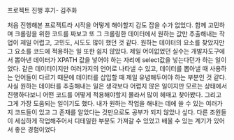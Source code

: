프로젝트 진행 후기- 김주화

처음 진행해본 프로젝트라 시작을 어떻게 해야할지 감도 잡을 수가 없었다.
함께 고민하며 크롤링을 위한 코드를 짜보고 또 그 크롤링한 데이터에서 원하는 값만 추출해내는 작업이 제일 어렵고, 고민도, 시도도 많이 했던 것 같다.
원하는 데이터의 요소를 찾았지만 그 요소를 코드에 적용하는 일 또한 쉽지 않았다.
제일 어이없었던 실수는 개발자도구에서 뽑아낸 데이터가 XPATH 값을 넣어야 하는 자리에 select값을 넣는다던가 하는 일이었다.
같은 데이터이지만 여러가지의 언어로 나타낼 수 있고,  데이터를 뽑아낼 때 사용하는 언어들이 다르기 때문에 데이터를 삽입할 때 제일 유념해두어야 하는 부분인 것 같다.
사실 원하는 데이터를 추출해내는 일은 생각보다 어렵지 않은 일이지만
모르는 상태에서 진행하다보니 어떤 코드를 어떻게 적용해야할지 몰라서 많이 헤매고 찾아봤다.
그리고 그게 가장 도움되는 일이기도 했다. 
내가 원하는 작업을 해내는 데에 쓸 수 있는 여러가지 코드들이 있고 그 존재를 알았다는 것만으로도
공부가 되지 않았나 싶다.
다른 조원들이 세심하게 작업해주어서 디테일한 부분도 가져갈 수 있었고 배울 수 있는 계기가 있어서 좋은 경험이었다






